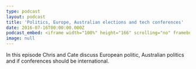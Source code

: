 ```yaml
---
type: podcast
layout: podcast
title: 'Politics, Europe, Australian elections and tech conferences'
date: 2016-07-16T00:00:00.000Z
podcast_embed: <iframe width="100%" height="166" scrolling="no" frameborder="no" src="https://w.soundcloud.com/player/?url=https%3A//api.soundcloud.com/tracks/273284242&amp;color=ff5500&amp;auto_play=false&amp;hide_related=false&amp;show_comments=true&amp;show_user=true&amp;show_reposts=false"></iframe>
image: null
---
```


In this episode Chris and Cate discuss European politic, Australian politics and if conferences should be international.
